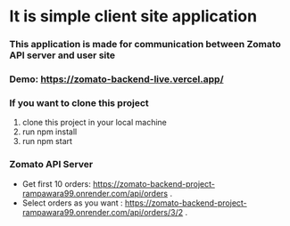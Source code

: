 # It is simple client site application
### This application is made for communication between Zomato API server and user site 

### Demo: https://zomato-backend-live.vercel.app/

### If you want to clone this project 

1. clone this project in your local machine
2. run npm install
3. run npm start

### Zomato API Server
* Get first 10 orders: https://zomato-backend-project-rampawara99.onrender.com/api/orders .
* Select orders as you want : https://zomato-backend-project-rampawara99.onrender.com/api/orders/3/2 .
